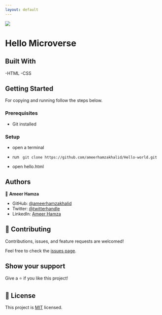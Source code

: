 ```yaml
---
layout: default
---
```

![](https://img.shields.io/badge/Microverse-blueviolet)

# Hello Microverse


## Built With

-HTML
-CSS



## Getting Started


For copying and running follow the steps below.

### Prerequisites
  - Git installed

### Setup
  - open a terminal
  - run ``` git clone https://github.com/ameerhamzakhalid/Hello-world.git```

  - open hello.html

## Authors

👤 **Ameer Hamza**

- GitHub: [@ameerhamzakhalid](https://github.com/ameerhamzakhalid)
- Twitter: [@twitterhandle](https://twitter.com/ameeerhamza1997)
- LinkedIn: [Ameer Hamza](https://www.linkedin.com/in/choudhary-hamza-37b17a141/)


## 🤝 Contributing

Contributions, issues, and feature requests are welcomed!

Feel free to check the [issues page](https://github.com/ameerhamzakhalid/Hello-world/issues).

## Show your support

Give a ⭐️ if you like this project!

## 📝 License

This project is [MIT](./MIT.md) licensed.
